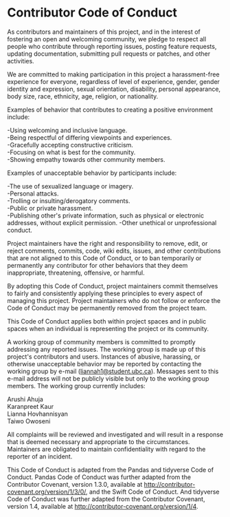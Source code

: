 # Contributor Code of Conduct

As contributors and maintainers of this project, and in the interest of fostering an open and welcoming community, we pledge to respect all people who contribute through reporting issues, posting feature requests, updating documentation, submitting pull requests or patches, and other activities.

We are committed to making participation in this project a harassment-free experience for everyone, regardless of level of experience, gender, gender identity and expression, sexual orientation, disability, personal appearance, body size, race, ethnicity, age, religion, or nationality.

Examples of behavior that contributes to creating a positive environment include:

-Using welcoming and inclusive language.  
-Being respectful of differing viewpoints and experiences.  
-Gracefully accepting constructive criticism.  
-Focusing on what is best for the community.  
-Showing empathy towards other community members.  

Examples of unacceptable behavior by participants include:

-The use of sexualized language or imagery.  
-Personal attacks.  
-Trolling or insulting/derogatory comments.  
-Public or private harassment.  
-Publishing other's private information, such as physical or electronic addresses, without explicit permission. 
-Other unethical or unprofessional conduct.  

Project maintainers have the right and responsibility to remove, edit, or reject comments, commits, code, wiki edits, issues, and other contributions that are not aligned to this Code of Conduct, or to ban temporarily or permanently any contributor for other behaviors that they deem inappropriate, threatening, offensive, or harmful.

By adopting this Code of Conduct, project maintainers commit themselves to fairly and consistently applying these principles to every aspect of managing this project. Project maintainers who do not follow or enforce the Code of Conduct may be permanently removed from the project team.

This Code of Conduct applies both within project spaces and in public spaces when an individual is representing the project or its community.

A working group of community members is committed to promptly addressing any reported issues. The working group is made up of this project's contributors and users. Instances of abusive, harassing, or otherwise unacceptable behavior may be reported by contacting the working group by e-mail (liannah1@student.ubc.ca). Messages sent to this e-mail address will not be publicly visible but only to the working group members. The working group currently includes:

Arushi Ahuja  
Karanpreet Kaur  
Lianna Hovhannisyan  
Taiwo Owoseni  

All complaints will be reviewed and investigated and will result in a response that is deemed necessary and appropriate to the circumstances. Maintainers are obligated to maintain confidentiality with regard to the reporter of an incident.

This Code of Conduct is adapted from the Pandas and tidyverse Code of Conduct. Pandas Code of Conduct was further adapted from the Contributor Covenant, version 1.3.0, available at http://contributor-covenant.org/version/1/3/0/, and the Swift Code of Conduct. And tidyverse Code of Conduct was further adapted from the Contributor Covenant, version 1.4, available at http://contributor-covenant.org/version/1/4. 
